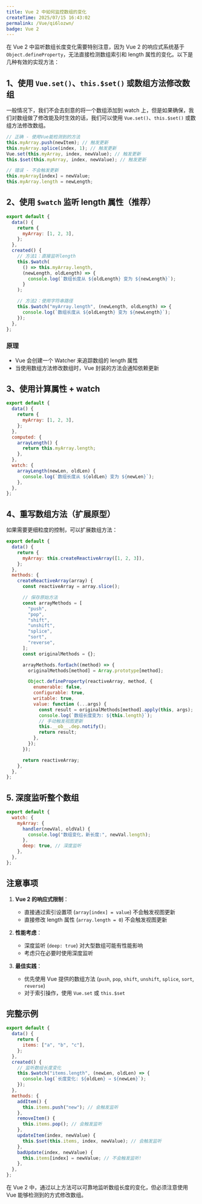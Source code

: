 ```yaml
---
title: Vue 2 中如何监控数组的变化
createTime: 2025/07/15 16:43:02
permalink: /Vue/qi6lozwn/
badge: Vue 2
---
```


在 Vue 2 中监听数组长度变化需要特别注意，因为 Vue 2 的响应式系统基于 `Object.defineProperty`，无法直接检测数组索引和 length 属性的变化。以下是几种有效的实现方法：

## 1、使用 `Vue.set()`、`this.$set()` 或数组方法修改数组

一般情况下，我们不会去刻意的将一个数组添加到 watch 上，但是如果确保，我们对数组做了修改能及时生效的话，我们可以使用 `Vue.set()`、`this.$set()` 或数组方法修改数组。

```javascript
// 正确 - 使用Vue能检测到的方法
this.myArray.push(newItem); // 触发更新
this.myArray.splice(index, 1); // 触发更新
Vue.set(this.myArray, index, newValue); // 触发更新
this.$set(this.myArray, index, newValue); // 触发更新

// 错误 - 不会触发更新
this.myArray[index] = newValue;
this.myArray.length = newLength;
```

## 2、使用 `$watch` 监听 length 属性（推荐）

```javascript
export default {
  data() {
    return {
      myArray: [1, 2, 3],
    };
  },
  created() {
    // 方法1：直接监听length
    this.$watch(
      () => this.myArray.length,
      (newLength, oldLength) => {
        console.log(`数组长度从 ${oldLength} 变为 ${newLength}`);
      }
    );

    // 方法2：使用字符串路径
    this.$watch("myArray.length", (newLength, oldLength) => {
      console.log(`数组长度从 ${oldLength} 变为 ${newLength}`);
    });
  },
};
```

### 原理

- Vue 会创建一个 Watcher 来追踪数组的 length 属性
- 当使用数组方法修改数组时，Vue 封装的方法会通知依赖更新

## 3、使用计算属性 + watch

```javascript
export default {
  data() {
    return {
      myArray: [1, 2, 3],
    };
  },
  computed: {
    arrayLength() {
      return this.myArray.length;
    },
  },
  watch: {
    arrayLength(newLen, oldLen) {
      console.log(`数组长度从 ${oldLen} 变为 ${newLen}`);
    },
  },
};
```

## 4、重写数组方法（扩展原型）

如果需要更细粒度的控制，可以扩展数组方法：

```javascript
export default {
  data() {
    return {
      myArray: this.createReactiveArray([1, 2, 3]),
    };
  },
  methods: {
    createReactiveArray(array) {
      const reactiveArray = array.slice();

      // 保存原始方法
      const arrayMethods = [
        "push",
        "pop",
        "shift",
        "unshift",
        "splice",
        "sort",
        "reverse",
      ];
      const originalMethods = {};

      arrayMethods.forEach((method) => {
        originalMethods[method] = Array.prototype[method];

        Object.defineProperty(reactiveArray, method, {
          enumerable: false,
          configurable: true,
          writable: true,
          value: function (...args) {
            const result = originalMethods[method].apply(this, args);
            console.log(`数组长度变为: ${this.length}`);
            // 手动触发视图更新
            this.__ob__.dep.notify();
            return result;
          },
        });
      });

      return reactiveArray;
    },
  },
};
```

## 5. 深度监听整个数组

```javascript
export default {
  watch: {
    myArray: {
      handler(newVal, oldVal) {
        console.log("数组变化，新长度:", newVal.length);
      },
      deep: true, // 深度监听
    },
  },
};
```

## 注意事项

1. **Vue 2 的响应式限制**：

   - 直接通过索引设置项 (`array[index] = value`) 不会触发视图更新
   - 直接修改 length 属性 (`array.length = 0`) 不会触发视图更新

2. **性能考虑**：

   - 深度监听 (`deep: true`) 对大型数组可能有性能影响
   - 考虑只在必要时使用深度监听

3. **最佳实践**：
   - 优先使用 Vue 提供的数组方法 (`push`, `pop`, `shift`, `unshift`, `splice`, `sort`, `reverse`)
   - 对于索引操作，使用 `Vue.set` 或 `this.$set`

## 完整示例

```javascript
export default {
  data() {
    return {
      items: ["a", "b", "c"],
    };
  },
  created() {
    // 监听数组长度变化
    this.$watch("items.length", (newLen, oldLen) => {
      console.log(`长度变化: ${oldLen} → ${newLen}`);
    });
  },
  methods: {
    addItem() {
      this.items.push("new"); // 会触发监听
    },
    removeItem() {
      this.items.pop(); // 会触发监听
    },
    updateItem(index, newValue) {
      this.$set(this.items, index, newValue); // 会触发监听
    },
    badUpdate(index, newValue) {
      this.items[index] = newValue; // 不会触发监听!
    },
  },
};
```

在 Vue 2 中，通过以上方法可以可靠地监听数组长度的变化，但必须注意使用 Vue 能够检测到的方式修改数组。
